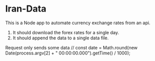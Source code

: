 # Iran-Data

This is a Node app to automate currency exchange rates from an api.

1. It should download the forex rates for a single day.
2. It should append the data to a single data file.

Request only sends some data
// const date = Math.round(new Date(process.argv[2] + " 00:00:00.000").getTime() / 1000);